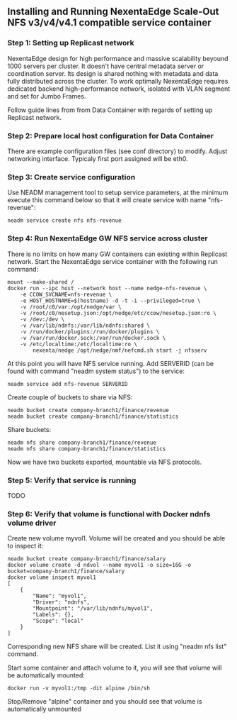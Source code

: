 ## Installing and Running NexentaEdge Scale-Out NFS v3/v4/v4.1 compatible service container

### Step 1: Setting up Replicast network
NexentaEdge design for high performance and massive scalability beyound 1000 servers per cluster. It doesn't have central metadata server or coordination server. Its design is shared nothing with metadata and data fully distributed across the cluster. To work optimally NexentaEdge requires dedicated backend high-performance network, isolated with VLAN segment and set for Jumbo Frames.

Follow guide lines from from Data Container with regards of setting up Replicast network.

### Step 2: Prepare local host configuration for Data Container
There are example configuration files (see conf directory) to modify. Adjust networking interface. Typicaly first port assigned will be eth0.

### Step 3: Create service configuration
Use NEADM management tool to setup service parameters, at the minimum execute this command below so that it will create service with name "nfs-revenue":
```
neadm service create nfs nfs-revenue
```

### Step 4: Run NexentaEdge GW NFS service across cluster
There is no limits on how many GW containers can existing within Replicast network. Start the NexentaEdge service container with the following run command:
```
mount --make-shared /
docker run --ipc host --network host --name nedge-nfs-revenue \
	-e CCOW_SVCNAME=nfs-revenue \
	-e HOST_HOSTNAME=$(hostname) -d -t -i --privileged=true \
	-v /root/c0/var:/opt/nedge/var \
	-v /root/c0/nesetup.json:/opt/nedge/etc/ccow/nesetup.json:ro \
	-v /dev:/dev \
	-v /var/lib/ndnfs:/var/lib/ndnfs:shared \
	-v /run/docker/plugins:/run/docker/plugins \
	-v /var/run/docker.sock:/var/run/docker.sock \
	-v /etc/localtime:/etc/localtime:ro \
        nexenta/nedge /opt/nedge/nmf/nefcmd.sh start -j nfsserv
```

At this point you will have NFS service running. Add SERVERID (can be found with command "neadm system status") to the service:
```
neadm service add nfs-revenue SERVERID
```

Create couple of buckets to share via NFS:
```
neadm bucket create company-branch1/finance/revenue
neadm bucket create company-branch1/finance/statistics
```

Share buckets:
```
neadm nfs share company-branch1/finance/revenue
neadm nfs share company-branch1/finance/statistics
```

Now we have two buckets exported, mountable via NFS protocols.

### Step 5: Verify that service is running

TODO

### Step 6: Verify that volume is functional with Docker ndnfs volume driver
Create new volume myvol1. Volume will be created and you should be able to inspect it:

```
neadm bucket create company-branch1/finance/salary
docker volume create -d ndvol --name myvol1 -o size=16G -o bucket=company-branch1/finance/salary
docker volume inspect myvol1
[
    {
        "Name": "myvol1",
        "Driver": "ndnfs",
        "Mountpoint": "/var/lib/ndnfs/myvol1",
        "Labels": {},
        "Scope": "local"
    }
]
```

Corresponding new NFS share will be created. List it using "neadm nfs list" command.

Start some container and attach volume to it, you will see that volume will be automatically mounted:
```
docker run -v myvol1:/tmp -dit alpine /bin/sh
```

Stop/Remove "alpine" container and you should see that volume is automatically unmounted
